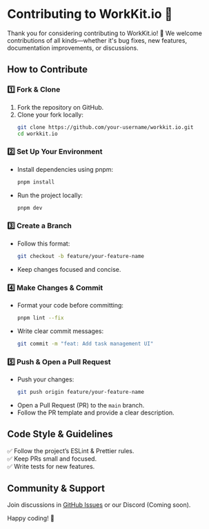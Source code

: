# Contributing to WorkKit.io 🚀

Thank you for considering contributing to WorkKit.io! 🎉 We welcome contributions of all kinds—whether it's bug fixes, new features, documentation improvements, or discussions.

## How to Contribute

### 1️⃣ Fork & Clone
1. Fork the repository on GitHub.
2. Clone your fork locally:
   ```sh
   git clone https://github.com/your-username/workkit.io.git
   cd workkit.io
   ```

### 2️⃣ Set Up Your Environment
- Install dependencies using pnpm:
  ```sh
  pnpm install
  ```
- Run the project locally:
  ```sh
  pnpm dev
  ```

### 3️⃣ Create a Branch
- Follow this format:
  ```sh
  git checkout -b feature/your-feature-name
  ```
- Keep changes focused and concise.

### 4️⃣ Make Changes & Commit
- Format your code before committing:
  ```sh
  pnpm lint --fix
  ```
- Write clear commit messages:
  ```sh
  git commit -m "feat: Add task management UI"
  ```

### 5️⃣ Push & Open a Pull Request
- Push your changes:
  ```sh
  git push origin feature/your-feature-name
  ```
- Open a Pull Request (PR) to the `main` branch.
- Follow the PR template and provide a clear description.

## Code Style & Guidelines
✅ Follow the project’s ESLint & Prettier rules.  
✅ Keep PRs small and focused.  
✅ Write tests for new features.  

## Community & Support
Join discussions in [GitHub Issues](https://github.com/workkitio/workkit.io/issues) or our Discord (Coming soon).

Happy coding! 🚀

